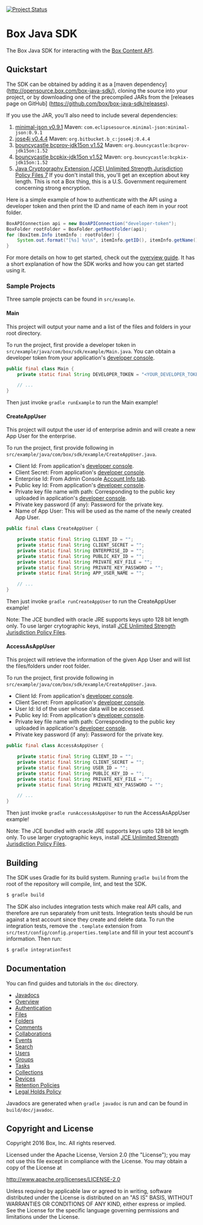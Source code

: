 [![Project Status](http://opensource.box.com/badges/active.svg)](http://opensource.box.com/badges)

Box Java SDK
============

The Box Java SDK for interacting with the
[Box Content API](https://developers.box.com/docs/).

Quickstart
----------

The SDK can be obtained by adding it as a [maven dependency]
(http://opensource.box.com/box-java-sdk/), cloning the source into your project,
or by downloading one of the precompiled JARs from the [releases page on GitHub]
(https://github.com/box/box-java-sdk/releases).

If you use the JAR, you'll also need to include several dependencies:

1. [minimal-json v0.9.1](https://github.com/ralfstx/minimal-json)
   Maven: `com.eclipsesource.minimal-json:minimal-json:0.9.1`
2. [jose4j v0.4.4](https://bitbucket.org/b_c/jose4j/wiki/Home)
   Maven: `org.bitbucket.b_c:jose4j:0.4.4`
3. [bouncycastle bcprov-jdk15on v1.52](http://mvnrepository.com/artifact/org.bouncycastle/bcprov-jdk15on)
   Maven: `org.bouncycastle:bcprov-jdk15on:1.52`
4. [bouncycastle bcpkix-jdk15on v1.52](http://mvnrepository.com/artifact/org.bouncycastle/bcpkix-jdk15on)
   Maven: `org.bouncycastle:bcpkix-jdk15on:1.52`
5. [Java Cryptography Extension (JCE) Unlimited Strength Jurisdiction Policy Files 7](http://www.oracle.com/technetwork/java/javase/downloads/jce-7-download-432124.html)
   If you don't install this, you'll get an exception about key length. This is not a Box thing, this is a U.S. Government requirement concerning strong encryption.

Here is a simple example of how to authenticate with the API using a developer
token and then print the ID and name of each item in your root folder.

```java
BoxAPIConnection api = new BoxAPIConnection("developer-token");
BoxFolder rootFolder = BoxFolder.getRootFolder(api);
for (BoxItem.Info itemInfo : rootFolder) {
    System.out.format("[%s] %s\n", itemInfo.getID(), itemInfo.getName());
}
```

For more details on how to get started, check out the [overview
guide](doc/overview.md). It has a short explanation of how the SDK works and how
you can get started using it.

### Sample Projects

Three sample projects can be found in `src/example`.

#### Main

This project will output your name and a list of the files and folders in your root directory.

To run the project, first provide a developer token in
`src/example/java/com/box/sdk/example/Main.java`. You can obtain a developer
token from your application's [developer
console](https://app.box.com/developers/services).

```java
public final class Main {
    private static final String DEVELOPER_TOKEN = "<YOUR_DEVELOPER_TOKEN>";

    // ...
}
```

Then just invoke `gradle runExample` to run the Main example!

#### CreateAppUser

This project will output the user id of enterprise admin and will create a new App User for the enterprise.

To run the project, first provide following in `src/example/java/com/box/sdk/example/CreateAppUser.java`.
* Client Id: From application's [developer console](https://app.box.com/developers/services).
* Client Secret: From application's [developer console](https://app.box.com/developers/services).
* Enterprise Id: From Admin Console [Account Info tab](https://app.box.com/master/settings).
* Public key Id: From application's [developer console](https://app.box.com/developers/services).
* Private key file name with path: Corresponding to the public key uploaded in application's [developer console](https://app.box.com/developers/services).
* Private key password (if any): Password for the private key.
* Name of App User: This will be used as the name of the newly created App User.

```java
public final class CreateAppUser {

    private static final String CLIENT_ID = "";
    private static final String CLIENT_SECRET = "";
    private static final String ENTERPRISE_ID = "";
    private static final String PUBLIC_KEY_ID = "";
    private static final String PRIVATE_KEY_FILE = "";
    private static final String PRIVATE_KEY_PASSWORD = "";
    private static final String APP_USER_NAME = "";

    // ...
}
```

Then just invoke `gradle runCreateAppUser` to run the CreateAppUser example!

Note: The JCE bundled with oracle JRE supports keys upto 128 bit length only. To use larger crytographic keys, install [JCE Unlimited Strength Jurisdiction Policy Files](http://www.oracle.com/technetwork/java/javase/downloads/jce8-download-2133166.html).

#### AccessAsAppUser

This project will retrieve the information of the given App User and will list the files/folders under root folder.

To run the project, first provide following in `src/example/java/com/box/sdk/example/CreateAppUser.java`.
* Client Id: From application's [developer console](https://app.box.com/developers/services).
* Client Secret: From application's [developer console](https://app.box.com/developers/services).
* User Id: Id of the user whose data will be accessed.
* Public key Id: From application's [developer console](https://app.box.com/developers/services).
* Private key file name with path: Corresponding to the public key uploaded in application's [developer console](https://app.box.com/developers/services).
* Private key password (if any): Password for the private key.

```java
public final class AccessAsAppUser {

    private static final String CLIENT_ID = "";
    private static final String CLIENT_SECRET = "";
    private static final String USER_ID = "";
    private static final String PUBLIC_KEY_ID = "";
    private static final String PRIVATE_KEY_FILE = "";
    private static final String PRIVATE_KEY_PASSWORD = "";

    // ...
}
```

Then just invoke `gradle runAccessAsAppUser` to run the AccessAsAppUser example!

Note: The JCE bundled with oracle JRE supports keys upto 128 bit length only. To use larger cryptographic keys, install [JCE Unlimited Strength Jurisdiction Policy Files](http://www.oracle.com/technetwork/java/javase/downloads/jce8-download-2133166.html).

Building
--------

The SDK uses Gradle for its build system. Running `gradle build` from the root
of the repository will compile, lint, and test the SDK.

```bash
$ gradle build
```

The SDK also includes integration tests which make real API calls, and therefore
are run separately from unit tests. Integration tests should be run against a
test account since they create and delete data. To run the integration tests,
remove the `.template` extension from
`src/test/config/config.properties.template` and fill in your test account's
information. Then run:

```bash
$ gradle integrationTest
```

Documentation
-------------

You can find guides and tutorials in the `doc` directory.

* [Javadocs](http://box.github.io/box-java-sdk/javadoc/com/box/sdk/package-summary.html)
* [Overview](doc/overview.md)
* [Authentication](doc/authentication.md)
* [Files](doc/files.md)
* [Folders](doc/folders.md)
* [Comments](doc/comments.md)
* [Collaborations](doc/collaborations.md)
* [Events](doc/events.md)
* [Search](doc/search.md)
* [Users](doc/users.md)
* [Groups](doc/groups.md)
* [Tasks](doc/tasks.md)
* [Collections](doc/collections.md)
* [Devices](doc/devices.md)
* [Retention Policies](doc/retention_policies.md)
* [Legal Holds Policy](doc/legal_holds.md)

Javadocs are generated when `gradle javadoc` is run and can be found in
`build/doc/javadoc`.

Copyright and License
---------------------

Copyright 2016 Box, Inc. All rights reserved.

Licensed under the Apache License, Version 2.0 (the "License");
you may not use this file except in compliance with the License.
You may obtain a copy of the License at

   http://www.apache.org/licenses/LICENSE-2.0

Unless required by applicable law or agreed to in writing, software
distributed under the License is distributed on an "AS IS" BASIS,
WITHOUT WARRANTIES OR CONDITIONS OF ANY KIND, either express or implied.
See the License for the specific language governing permissions and
limitations under the License.
